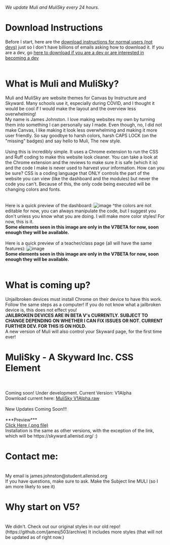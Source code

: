 *We update Muli and MuliSky every 24 hours.*
<br>
# Download Instructions

Before I start, here are the [download instructions for normal users (not devs)](https://github.com/jamesj503/Muli/wiki/How-to-Download) just so I don't have billions of emails asking how to download it. If you are a dev, go [here to download if you are a dev or are interested in becoming a dev](https://github.com/jamesj503/Muli/wiki/How-to-for-Devs)
<br>
<br>
# What is Muli and MuliSky?
Muli and MuliSky are website themes for Canvas by Instructure and Skyward. Many schools use it, especially during COVID, and I thought it would be cool if I would make the layout and the overview less overwhelming!<br>
My name is James Johnston. I love making websites my own by turning them into something I can personally say I made. Even though, no, I did not make Canvas, I like making it look less overwhelming and making it more user friendly. So say goodbye to harsh colors, harsh CAPS LOCK (on the "missing" badges) and say hello to Muli, The new style.<br>
<br>
Using this is incredibly simple. It uses a Chrome extension to run the CSS and Ruff coding to make this website look cleaner. You can take a look at the Chrome extension and the reviews to make sure it is safe (which it is) and the code I make is never used to harvest your information. How can you be sure? CSS is a coding language that ONLY controls the part of the website you can view (like the dashboard and the modules) but never the code you can't. Because of this, the only code being executed will be changing colors and fonts.
<br>
<br>
<br>
Here is a quick preview of the dashboard:
![image](https://user-images.githubusercontent.com/70408059/115287657-24948e00-a116-11eb-86bd-522d2ad83d25.png)
^the colors are not editable for now, you can always manipulate the code, but I suggest you don't unless you know what you are doing. I will make more color styles! For now, this is it. <br>
**Some elements seen in this image are only in the V7BETA for now, soon enough they will be available.**
<br>
<br>
Here is a quick preview of a teacher/class page (all will have the same features):
![image](https://user-images.githubusercontent.com/70408059/115288833-87d2f000-a117-11eb-8e7a-c248e50eadd2.png) <br>
**Some elements seen in this image are only in the V7BETA for now, soon enough they will be available.**
<br>
<br>
# What is coming up?
Unjailbroken devices must install Chrome on their device to have this work. Follow the same steps as a computer! If you do not know what a jailbroken device is, this does not effect you!<br>
**JAILBROKEN DEVICES ARE IN BETA V's CURRENTLY. SUBJECT TO CHANGE DEPENDING ON WHETHER I CAN FIX ISSUES OR NOT. CURRENT FURTHER DEV. FOR THIS IS ON HOLD.**
<br>
A new version of Muli will also control your Skyward page, for the first time ever!
<br>

# MuliSky - A Skyward Inc. CSS Element
<br>
<br>
Coming soon! Under development. Current Version: V1Alpha 
<br>
Download current here: 
<a href="https://raw.githubusercontent.com/jamesj503/Muli/main/MuliSkyV1.A">MuliSky V1Alpha.raw</a>
<br>
<br>
New Updates Coming Soon!!!
<br>
<br>
***Preview***
<br>
<a href="https://user-images.githubusercontent.com/70408059/115292475-a2a76380-a11b-11eb-9dc8-a2e5df974b7e.png">Click Here (.png file)</a>
<br>
Installation is the same as other versions, with the exception of the link, which will be https://skyward.allenisd.org/ :)
<br>

# Contact me:
<br>
My email is james.johnston@student.allenisd.org
<br> 
If you have questions, make sure to ask. Make the Subject line MULI (so I am more likely to see it)
<br>

# Why start on V5?
<br>
We didn't. Check out our original styles in our old repo!(https://github.com/jamesj503/archive) It includes more styles (that will not be updated as of right now.)
